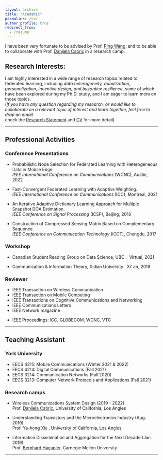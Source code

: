 ```yaml
---
layout: archive
title: "Academic"
permalink: /cv/
author_profile: true
redirect_from:
  - /resume
---
```


<!-- ## **Research Interests:** -->

I have been very fortunate to be advised by Prof. [Ping Wang](https://scholar.google.com/citations?user=3sIHxrcAAAAJ&hl=en), and to be able to collaborate with Prof. [Danijela Cabric](https://cores.ee.ucla.edu/people/danijela-cabric/) in a research camp. 

## **Research Interests:**
I am highly interested in a wide range of research topics related to federated learning, including _data heterogeneity, quantization, personalization, incentive design, and byzantine resilience_, some of which have been explored during my Ph.D. study, and I am eager to learn more on those topics.<br />
(_If you have any question regarding my research, or would like to collaborate on a relevant topic of interest and learn together, feel free to drop an email._ <br />
check the [Research Statement](../files/ResearchStatement_HongdaWu.pdf) and [CV](../files/CV_HongdaWu.pdf) for more detail)

----


## **Professional Activities**
### Conference Presentations
- Probabilistic Node Selection for Federated Learning with Heterogeneous Data in Mobile Edge <br/>
_IEEE International Conference on Communications_ (WCNC),
Austin, 2022

- Fast-Convergent Federated Learning with Adaptive Weighting. <br/>_IEEE International Conference on Communications_ (ICC),
Montreal, 2021

- An Iterative Adaptive Dictionary Learning Approach for Multiple Snapshot DOA Estimation. <br/>_IEEE Conference on Signal Processing_ (ICSP), Beijing, 2018

- Construction of Compressed Sensing Matrix Based on Complementary Sequence. <br/>_IEEE Conference on Communication Technology_ (ICCT), Chengdu, 2017


### Workshop

- Canadian Student Reading Group on Data Science, UBC.  &nbsp; Virtual, 2021

- Communication & Information Theory, Xidian University  &nbsp; Xi' an, 2018



### Reviewer  
- IEEE Transaction on Wireless Communication
- IEEE Transaction on Mobile Computing 
- IEEE Transactions on Cognitive Communications and Networking 
- IEEE Communications Letters 
- IEEE Network magazine 
* IEEE Proceedings: ICC, GLOBECOM, WCNC, VTC

-----

## **Teaching Assistant**
### York University

- EECS 4215: Mobile Communications (Winter 2021 & 2022)
- EECS 4214: Digital Communications (Fall 2021)
- EECS 3214: Communication Networks (Fall 2020)
- EECS 3213: Computer Network Protocols and Applications (Fall 2021)

### Research camps
- Wireless Communications System Design (2019 - 2022) <br/>
  Prof. [Danijela Cabric]((https://cores.ee.ucla.edu/people/danijela-cabric/)), University of California, Los Angles 

- Understanding Transistors and the Microelectronics Industry (Aug. 2019) <br/>
  Prof. [Ya-hong Xie](http://www.seas.ucla.edu/smrl/members.html) , University of California, Los Angles 

- Information Dissemination and Aggregation for the Next Decade (Jan. 2019) <br/>
  Prof. [Bernhard Haeupler](http://www.cs.cmu.edu/~haeupler/),  Carnegie Mellon University  

----


